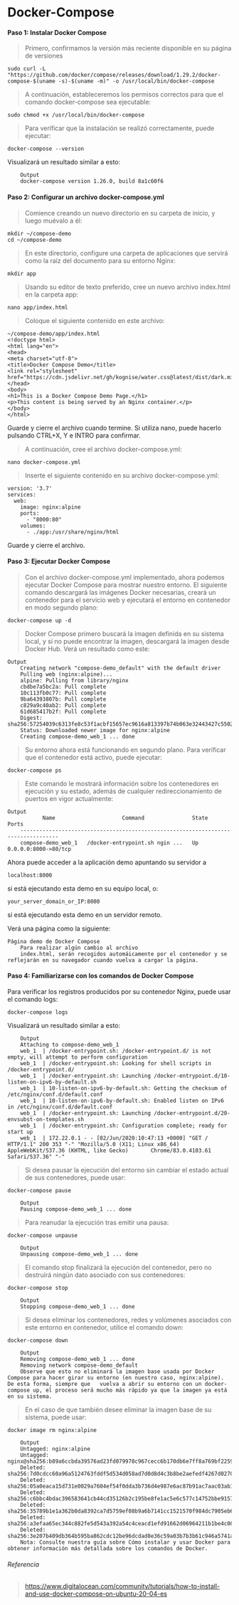 # Docker-Compose

#### Paso 1: Instalar Docker Compose

> Primero, confirmamos la versión más reciente disponible en su página de versiones
```ssh
sudo curl -L "https://github.com/docker/compose/releases/download/1.29.2/docker-compose-$(uname -s)-$(uname -m)" -o /usr/local/bin/docker-compose 
```
> A continuación, estableceremos los permisos correctos para que el comando docker-compose sea ejecutable:
```ssh
sudo chmod +x /usr/local/bin/docker-compose
```
> Para verificar que la instalación se realizó correctamente, puede ejecutar:
```ssh
docker-compose --version
```
Visualizará un resultado similar a esto:
```ssh
	Output
	docker-compose version 1.26.0, build 8a1c60f6
```

#### Paso 2: Configurar un archivo docker-compose.yml

> Comience creando un nuevo directorio en su carpeta de inicio, y luego muévalo a él:
```ssh
mkdir ~/compose-demo
cd ~/compose-demo
```
> En este directorio, configure una carpeta de aplicaciones que servirá como la raíz del documento para su entorno Nginx:
```ssh
mkdir app
```
> Usando su editor de texto preferido, cree un nuevo archivo index.html en la carpeta app:
```ssh
nano app/index.html
```
> Coloque el siguiente contenido en este archivo:
```ssh
~/compose-demo/app/index.html
<!doctype html>
<html lang="en">
<head>
<meta charset="utf-8">
<title>Docker Compose Demo</title>
<link rel="stylesheet" href="https://cdn.jsdelivr.net/gh/kognise/water.css@latest/dist/dark.min.css">
</head>
<body>
<h1>This is a Docker Compose Demo Page.</h1>
<p>This content is being served by an Nginx container.</p>
</body>
</html>
```
Guarde y cierre el archivo cuando termine. Si utiliza nano, puede hacerlo pulsando CTRL+X, Y e INTRO para confirmar.

> A continuación, cree el archivo docker-compose.yml:
```ssh
nano docker-compose.yml
```	

> Inserte el siguiente contenido en su archivo docker-compose.yml:
```ssh
version: '3.7'
services:
  web:
    image: nginx:alpine
    ports:
      - "8000:80"
    volumes:
      - ./app:/usr/share/nginx/html
```
Guarde y cierre el archivo.

#### Paso 3: Ejecutar Docker Compose

> Con el archivo docker-compose.yml implementado, ahora podemos ejecutar Docker Compose para mostrar nuestro entorno. El siguiente comando descargará las imágenes Docker necesarias, creará un contenedor para el servicio web y ejecutará el entorno en contenedor en modo segundo plano:
```ssh
docker-compose up -d
```	
> Docker Compose primero buscará la imagen definida en su sistema local, y si no puede encontrar la imagen, descargará la imagen desde Docker Hub. 
Verá un resultado como este:
```ssh
Output
	Creating network "compose-demo_default" with the default driver
	Pulling web (nginx:alpine)...
	alpine: Pulling from library/nginx
	cbdbe7a5bc2a: Pull complete
	10c113fb0c77: Pull complete	
	9ba64393807b: Pull complete
	c829a9c40ab2: Pull complete
	61d685417b2f: Pull complete
	Digest: sha256:57254039c6313fe8c53f1acbf15657ec9616a813397b74b063e32443427c5502
	Status: Downloaded newer image for nginx:alpine
	Creating compose-demo_web_1 ... done
```
> Su entorno ahora está funcionando en segundo plano. Para verificar que el contenedor está activo, puede ejecutar:
```ssh
docker-compose ps
```
> Este comando le mostrará información sobre los contenedores en ejecución y su estado, además de cualquier redireccionamiento de puertos en vigor actualmente:
```ssh
Output
	       Name                     Command               State          Ports        
	----------------------------------------------------------------------------------
	compose-demo_web_1   /docker-entrypoint.sh ngin ...   Up      0.0.0.0:8000->80/tcp
```
Ahora puede acceder a la aplicación demo apuntando su servidor a 
```ssh
localhost:8000
```
si está ejecutando esta demo en su equipo local, o:
```ssh
your_server_domain_or_IP:8000 
```
si está ejecutando esta demo en un servidor remoto.

Verá una página como la siguiente:
```ssh
Página demo de Docker Compose
	Para realizar algún cambio al archivo 
	index.html, serán recogidos automáicamente por el contenedor y se reflejarán en su navegador cuando vuelva a cargar la página.
```

#### Paso 4: Familiarizarse con los comandos de Docker Compose

Para verificar los registros producidos por su contenedor Nginx, puede usar el comando logs:
```ssh
docker-compose logs
```
Visualizará un resultado similar a esto:
```ssh
	Output
	Attaching to compose-demo_web_1
	web_1  | /docker-entrypoint.sh: /docker-entrypoint.d/ is not empty, will attempt to perform configuration
	web_1  | /docker-entrypoint.sh: Looking for shell scripts in /docker-entrypoint.d/
	web_1  | /docker-entrypoint.sh: Launching /docker-entrypoint.d/10-listen-on-ipv6-by-default.sh
	web_1  | 10-listen-on-ipv6-by-default.sh: Getting the checksum of /etc/nginx/conf.d/default.conf
	web_1  | 10-listen-on-ipv6-by-default.sh: Enabled listen on IPv6 in /etc/nginx/conf.d/default.conf
	web_1  | /docker-entrypoint.sh: Launching /docker-entrypoint.d/20-envsubst-on-templates.sh
	web_1  | /docker-entrypoint.sh: Configuration complete; ready for start up
	web_1  | 172.22.0.1 - - [02/Jun/2020:10:47:13 +0000] "GET / HTTP/1.1" 200 353 "-" "Mozilla/5.0 (X11; Linux x86_64) AppleWebKit/537.36 (KHTML, like Gecko) 		Chrome/83.0.4103.61 Safari/537.36" "-"
```

> Si desea pausar la ejecución del entorno sin cambiar el estado actual de sus contenedores, puede usar:
```ssh
docker-compose pause
```
```ssh
	Output
	Pausing compose-demo_web_1 ... done
```

> Para reanudar la ejecución tras emitir una pausa:
```ssh
docker-compose unpause
```
```ssh
	Output
	Unpausing compose-demo_web_1 ... done
```

> El comando stop finalizará la ejecución del contenedor, pero no destruirá ningún dato asociado con sus contenedores:
```ssh
docker-compose stop
```
```ssh
	Output
	Stopping compose-demo_web_1 ... done
```

> Si desea eliminar los contenedores, redes y volúmenes asociados con este entorno en contenedor, utilice el comando down:
```ssh
docker-compose down
```
```ssh
	Output
	Removing compose-demo_web_1 ... done
	Removing network compose-demo_default
	Observe que esto no eliminará la imagen base usada por Docker Compose para hacer girar su entorno (en nuestro caso, nginx:alpine). De esta forma, siempre que 	vuelva a abrir su entorno con un docker-compose up, el proceso será mucho más rápido ya que la imagen ya está en su sistema.
```
> En el caso de que también desee eliminar la imagen base de su sistema, puede usar:
```ssh
docker image rm nginx:alpine
```
```ssh
	Output
	Untagged: nginx:alpine
	Untagged: nginx@sha256:b89a6ccbda39576ad23fd079978c967cecc6b170db6e7ff8a769bf2259a71912
	Deleted: sha256:7d0cdcc60a96a5124763fddf5d534d058ad7d0d8d4c3b8be2aefedf4267d0270
	Deleted: sha256:05a0eaca15d731e0029a7604ef54f0dda3b736d4e987e6ac87b91ac7aac03ab1
	Deleted: sha256:c6bbc4bdac396583641cb44cd35126b2c195be8fe1ac5e6c577c14752bbe9157
	Deleted: sha256:35789b1e1a362b0da8392ca7d5759ef08b9a6b7141cc1521570f984dc7905eb6
	Deleted: sha256:a3efaa65ec344c882fe5d543a392a54c4ceacd1efd91662d06964211b1be4c08
	Deleted: sha256:3e207b409db364b595ba862cdc12be96dcdad8e36c59a03b7b3b61c946a5741a
	Nota: Consulte nuestra guía sobre Cómo instalar y usar Docker para obtener información más detallada sobre los comandos de Docker.
```

###### Referencia
> https://www.digitalocean.com/community/tutorials/how-to-install-and-use-docker-compose-on-ubuntu-20-04-es
